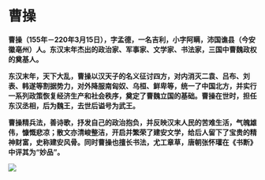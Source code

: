 # 曹操

**曹操（155年－220年3月15日），字孟德，一名吉利，小字阿瞒，沛国谯县（今安徽亳州）人。东汉末年杰出的政治家、军事家、文学家、书法家，三国中曹魏政权的奠基人。**

**东汉末年，天下大乱，曹操以汉天子的名义征讨四方，对内消灭二袁、吕布、刘表、韩遂等割据势力，对外降服南匈奴、乌桓、鲜卑等，统一了中国北方，并实行一系列政策恢复经济生产和社会秩序，奠定了曹魏立国的基础。曹操在世时，担任东汉丞相，后为魏王，去世后谥号为武王。**

**曹操精兵法，善诗歌，抒发自己的政治抱负，并反映汉末人民的苦难生活，气魄雄伟，慷慨悲凉；散文亦清峻整洁，开启并繁荣了建安文学，给后人留下了宝贵的精神财富，史称建安风骨。同时曹操也擅长书法，尤工章草，唐朝张怀瓘在《书断》中评其为“妙品”。**

![](/home/zjg/Pictures/cc.jpg)